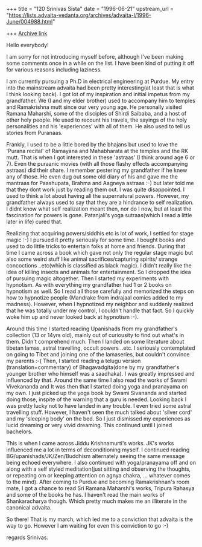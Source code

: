 +++
title = "120 Srinivas Sista"
date = "1996-06-21"
upstream_url = "https://lists.advaita-vedanta.org/archives/advaita-l/1996-June/004988.html"

+++
[Archive link](https://lists.advaita-vedanta.org/archives/advaita-l/1996-June/004988.html)

Hello everybody!

I am sorry for not introducing myself before, although I've been
making some comments once in a while on the list. I have been kind of
putting it off for various reasons including laziness.

I am currently pursuing a Ph.D in electrical engineering at Purdue.
My entry into the mainstream advaita had been pretty interesting(at
least that is what I think looking back). I got lot of my inspiration
and initial impetus from my grandfather. We (I and my elder brother)
used to accompany him to temples and Ramakrishna mutt since our
very young age. He personally visited Ramana Maharshi, some of the
disciples of Shirdi Saibaba,  and a host of other holy people.
He used to recount his travels, the sayings of the holy personalities
and his 'experiences' with all of them. He also used to tell us
stories from Puranaas.

Frankly, I used to be a little bored by the bhajans but used to love the
'Purana recital' of Ramayana and Mahabharata at the temples and the RK mutt.
That is when I got interested in these 'astraas' (I think around age 6 or 7).
Even the puraanic movies (with all those flashy effects accompanying astraas)
did their share. I remember pestering my grandfather if he knew any of those.
He even dug out some old diary of his and gave me the mantraas for
Paashupata, Brahma and Aagneya astraas :-) but later told me that they dont
work just by reading them out.  I was quite disappointed. I used to think a
lot about having all the supernatural powers. However, my grandfather
always used to say that they are a hindrance to self realization. I didnt
know what self realization meant then, nor do I now, but at least the
fascination for powers is gone. Patanjali's yoga sutraas(which I read a
little later in life) cured that.

Realizing that acquiring powers/siddhis etc is lot of work, I settled
for stage magic :-) I pursued it pretty seriously for some time.  I bought
books and used to do little tricks to entertain folks at home and friends.
During that time I came across a book which gave not only the regular stage
magic but also some weird stuff like animal sacrifices/capturing spirits/
strange concoctions ..etc(which is classified as black magic).  I didn't
really like the idea of killing insects and animals for entertainment.
So I dropped the idea of pursuing magic altogether. Then I started my
experiments with hypnotism. As with everything my grandfather had 1 or 2
books on hypnotism as well. So I read all those carefully and memorized
the steps on how to hypnotize people (Mandrake from indrajaal comics added
to my madness).  However, when I hypnotized my neighbor and suddenly realized
that he was totally under my control, I couldn't handle that fact. So I
quickly woke him up and never looked back at hypnotism :-).

Around this time I started reading Upanishads from my grandfather's
collection (13 or 14yrs old), mainly out of curiousity to find out what's
in them. Didn't comprehend much. Then I landed on some literature about
tibetan lamas, astral travelling, occult powers ..etc. I seriously
contemplated on going to Tibet and joining one of the lamaseries, but
couldn't convince my parents :-(  Then, I started reading a telugu version
(translation+commentary) of Bhagavadgita(done by my grandfather's younger
brother who himself was a saadhaka). I was greatly impressed and influenced
by that. Around the same time I also read the works of Swami Vivekananda
and It was then that I started doing yoga and pranayama on my own. I just
picked up the yoga book by Swami Sivananda and started doing those, inspite
of the warning that a guru is needed. Looking back I was pretty lucky not to
have landed in any trouble. I even tried some astral travelling stuff.
However, I haven't seen the much talked about 'silver cord' and my
'sleeping body' on the bed. So I just dismissed my experiences as
lucid dreaming or very vivid dreaming. This continued until I joined
bachelors.

This is when I came across Jiddu Krishnamurti's works. JK's works
influenced me a lot in terms of deconditioning myself. I continued reading
BG/upanishads/JK/Zen/Buddhism alternately seeing the same message being
echoed everywhere. I also continued with yoga/pranayama off and on along
with a self styled meditation(just sitting and observing the thoughts, or
repeating om or keeping attention on agnya chakra, ...  whatever comes to
the mind).  After coming to Purdue and becoming Ramakrishnan's room mate,
I got a chance to read Sri Ramana Maharshi's works, Tripura Rahasya and
some of the books he has. I haven't read the main works of Shankaracharya
though. Which pretty much makes me an illiterate in the canonical advaita.

So there! That is my march, which led me to a conviction that advaita
is the way to go. However I am waiting for even this conviction to go :-)

regards
Srinivas.

